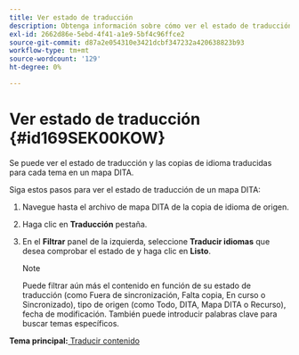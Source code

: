 ```yaml
---
title: Ver estado de traducción
description: Obtenga información sobre cómo ver el estado de traducción
exl-id: 2662d86e-5ebd-4f41-a1e9-5bf4c96ffce2
source-git-commit: d87a2e054310e3421dcbf347232a420638823b93
workflow-type: tm+mt
source-wordcount: '129'
ht-degree: 0%

---
```


# Ver estado de traducción {#id169SEK00KOW}

Se puede ver el estado de traducción y las copias de idioma traducidas para cada tema en un mapa DITA.

Siga estos pasos para ver el estado de traducción de un mapa DITA:

1. Navegue hasta el archivo de mapa DITA de la copia de idioma de origen.
1. Haga clic en **Traducción** pestaña.
1. En el **Filtrar** panel de la izquierda, seleccione **Traducir idiomas** que desea comprobar el estado de y haga clic en **Listo**.

   >[!NOTE]
   >
   > Puede filtrar aún más el contenido en función de su estado de traducción \(como Fuera de sincronización, Falta copia, En curso o Sincronizado\), tipo de origen \(como Todo, DITA, Mapa DITA o Recurso\), fecha de modificación. También puede introducir palabras clave para buscar temas específicos.

**Tema principal:**[ Traducir contenido](translation.md)
